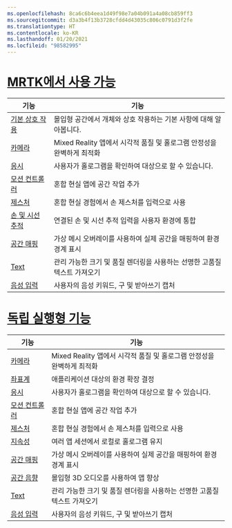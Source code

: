 ```yaml
---
ms.openlocfilehash: 8ca6c6b4eea1d49f98e7a04b091a4a08cb859ff3
ms.sourcegitcommit: d3a3b4f13b3728cfdd4d43035c806c0791d3f2fe
ms.translationtype: HT
ms.contentlocale: ko-KR
ms.lasthandoff: 01/20/2021
ms.locfileid: "98582995"
---
```

# <a name="available-in-mrtk"></a>[MRTK에서 사용 가능](#tab/mrtk)

|  기능  |  기능  |
| --- | --- |
| [기본 상호 작용](../unity/mrtk-101.md) | 몰입형 공간에서 개체와 상호 작용하는 기본 사항에 대해 알아봅니다. |
| [카메라](../unity/camera-in-unity.md) | Mixed Reality 앱에서 시각적 품질 및 홀로그램 안정성을 완벽하게 최적화 |
| [응시](../unity/gaze-in-unity.md) | 사용자가 홀로그램을 확인하여 대상으로 할 수 있습니다. |
| [모션 컨트롤러](../unity/motion-controllers-in-unity.md) | 혼합 현실 앱에 공간 작업 추가 |
| [제스처](../unity/gestures-in-unity.md) | 혼합 현실 경험에서 손 제스처를 입력으로 사용 |
| [손 및 시선 추적](../unity/hand-eye-in-unity.md) | 연결된 손 및 시선 추적 입력을 사용자 환경에 통합 |
| [공간 매핑](../unity/spatial-mapping-in-unity.md) | 가상 메시 오버레이를 사용하여 실제 공간을 매핑하여 환경 경계 표시 |
| [Text](../unity/text-in-unity.md) | 관리 가능한 크기 및 품질 렌더링을 사용하는 선명한 고품질 텍스트 가져오기 |
| [음성 입력 ](../unity/voice-input-in-unity.md) | 사용자의 음성 키워드, 구 및 받아쓰기 캡처|

# <a name="standalone-features"></a>[독립 실행형 기능](#tab/standalone)

|  기능  |  기능  |
| --- | --- |
| [카메라](../unity/camera-in-unity.md) | Mixed Reality 앱에서 시각적 품질 및 홀로그램 안정성을 완벽하게 최적화 |
| [좌표계](../unity/coordinate-systems-in-unity.md) | 애플리케이션 대상의 환경 확장 결정 |
| [응시](../unity/gaze-in-unity.md) | 사용자가 홀로그램을 확인하여 대상으로 할 수 있습니다. |
| [모션 컨트롤러](../unity/motion-controllers-in-unity.md) | 혼합 현실 앱에 공간 작업 추가 |
| [제스처](../unity/gestures-in-unity.md) | 혼합 현실 경험에서 손 제스처를 입력으로 사용 |
| [지속성](../unity/persistence-in-unity.md) | 여러 앱 세션에서 로컬로 홀로그램 유지 |
| [공간 매핑](../unity/spatial-mapping-in-unity.md) | 가상 메시 오버레이를 사용하여 실제 공간을 매핑하여 환경 경계 표시 |
| [공간 음향](../unity/spatial-sound-in-unity.md) | 몰입형 3D 오디오를 사용하여 앱 향상 |
| [Text](../unity/text-in-unity.md) | 관리 가능한 크기 및 품질 렌더링을 사용하는 선명한 고품질 텍스트 가져오기 |
| [음성 입력 ](../unity/voice-input-in-unity.md) | 사용자의 음성 키워드, 구 및 받아쓰기 캡처|